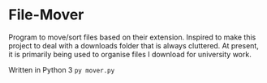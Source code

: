 # File-Mover
Program to move/sort files based on their extension.
Inspired to make this project to deal with a downloads folder that is always cluttered. At present, it is primarily being used to organise files I download for university work. 

Written in Python 3
```py mover.py```
